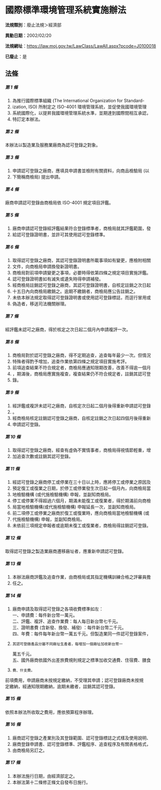 # 國際標準環境管理系統實施辦法

**法規類別**：廢止法規＞經濟部

**異動日期**：2002/02/20  

**法規網址**：https://law.moj.gov.tw/LawClass/LawAll.aspx?pcode=J0100018

**已廢止**：是



## 法條
##### 第 1 條
1. 為推行國際標準組織 (The International Organization for Standard-
1. ization, ISO) 所制定之 ISO-4001 環境管理系統，並促使我國環境管理
1. 系統國際化，以提昇我國環境管理系統水準，並期達到國際間相互承認，
1. 特訂定本辦法。

##### 第 2 條
本辦法以製造業及服務業廠商為認可登錄之對象。

##### 第 3 條
1. 申請認可登錄之廠商，應填具申請書並檢附有關資料，向商品檢驗局 (以
1. 下簡稱商檢局) 提出申請。

##### 第 4 條
廠商申請認可登錄由商檢局依 ISO-4001  規定項目評鑑。

##### 第 5 條
1. 廠商申請認可登錄經評鑑結果符合登錄標準者，商檢局就其評鑑範圍，發
1. 給認可登錄證明書，並許可其使用認可登錄標準。

##### 第 6 條
1. 取得認可登錄之廠商，其認可登錄證明書所載事項如有變更，應檢附相關
1. 文件，向商檢局申請換發新證明書。
1. 商檢局對前項申請變更之事項，必要時得依第四條之規定項目實施評鑑。
1. 認可登錄證明書如有滅失或遺失時得申請補發。
1. 經商檢局註銷認可登錄之廠商，其認可登錄證明書，自核定註銷之次日起
1. 十五日內向商檢局繳銷之。逾期不繳銷者，商檢局應公告註銷之。
1. 未依本辦法規定取得認可登錄證明書或使用認可登錄標誌，而逕行冒用或
1. 偽造者，移送司法機關辦理。

##### 第 7 條
經評鑑未認可之廠商，得於核定之次日起二個月內申請複評一次。

##### 第 8 條
1. 商檢局對於認可登錄之廠商，得不定期追查，追查每年最少一次。但情況
1. 特殊者得酌予增加，追查作業依第四條之規定項目實施考評。
1. 前項追查結果不符合規定者，商檢局應通知限期改善，改善不得逾一個月
1. ，期滿後，商檢局應實施複查，複查結果仍不符合規定者，註銷其認可登
1. 錄。

##### 第 9 條
1. 經評鑑或複評未認可之廠商，自核定次日起二個月後得重新申請認可登錄
1. 。
1. 經商檢局核定註銷認可登錄之廠商，自核定註銷之次日起四個月後得重新
1. 申請認可登錄。

##### 第 10 條
1. 取得認可登錄之廠商，經查有虛偽不實情事者，商檢局得視情節輕重，增
1. 加追查次數或註銷其認可登錄。

##### 第 11 條
1. 經認可登錄之廠商停工或停業在三十日以上時，應將停工或停業之原因及
1. 預定復工或復業之日期，於停工或停業發生次日起一個月內，向商檢局當
1. 地檢驗機構 (或代施檢驗機構) 申報，並副知商檢局。
1. 停工或停業不得超過六個月，期滿未能復工或復業者，得於期滿前向商檢
1. 局當地檢驗機構(或代施檢驗機構) 申報延長一次，並副知商檢局。
1. 前二項停工或停業之廠商於復工或復業時，應向商檢局當地檢驗機構 (或
1. 代施檢驗機構) 申報，並副知商檢局。
1. 未依前三項規定申報者或逾期未復工或復業者，商檢局得註銷認可登錄。

##### 第 12 條
取得認可登錄之製造業廠商遷移廠址者，應重新申請認可登錄。

##### 第 13 條
1. 本辦法廠商評鑑及追查作業，由商檢局或其指定機構訓練合格之評審員擔
1. 任之。

##### 第 14 條
1. 廠商申請及取得認可登錄之各項收費標準如左：  
一、申請費：每件新台幣一萬元。  
二、評鑑、複評、追查作業費：每人每日新台幣七千元。  
三、證明書費 (含新發、換發、補發) ：每件新台幣二千元。  
四、年費：每件每年新台幣一萬五千元。但製造業同一件認可登錄案件，
1.     其認可登錄產品分屬不同廠址生產者，每增加一個廠址加收新台幣一  
    萬五千元。  
五、國外廠商依國外出差旅費規則規定之標準加收交通費、住宿費、膳食
1.     費、什支費。  
前項費用，申請廠商未按規定繳納，不受理其申請；認可登錄廠商未按規  
定繳納，經通知限期繳納，逾期未繳者，註銷其認可登錄。

##### 第 15 條
依照本辦法所收取之費用，應依預算程序辦理。

##### 第 16 條
1. 廠商認可登錄之產業別及其登錄範圍、認可登錄標誌之式樣及使用說明、
1. 廠商登錄申請書、認可登錄標準、評鑑程序、追查程序及有關表格格式，
1. 由商檢局另訂之。

##### 第 17 條
1. 本辦法施行日期，由經濟部定之。
1. 本辦法第十二條修正條文自發布日施行。


